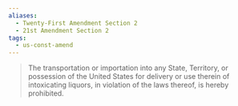 ```yaml
---
aliases:
  - Twenty-First Amendment Section 2
  - 21st Amendment Section 2
tags:
  - us-const-amend
---
```

> The transportation or importation into any State, Territory, or possession of the United States for delivery or use therein of intoxicating liquors, in violation of the laws thereof, is hereby prohibited.

